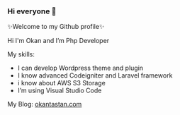 ### Hi everyone 👋

✨Welcome to my Github profile✨

Hi I'm Okan and I’m Php Developer

My skills:

-  I can develop Wordpress theme and plugin
-  I know advanced Codeigniter and Laravel framework
-  i know about AWS S3 Storage
-  I’m using Visual Studio Code


 My Blog: <a href="https://okantastan.com">okantastan.com</a>
